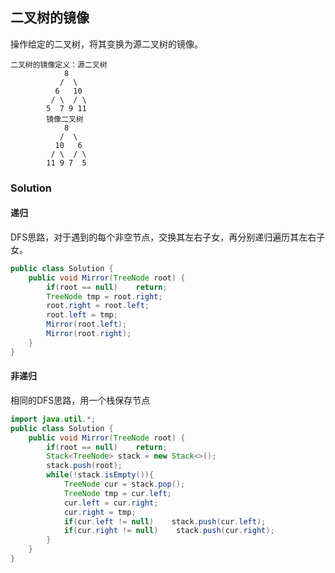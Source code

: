 ## 二叉树的镜像

操作给定的二叉树，将其变换为源二叉树的镜像。

```
二叉树的镜像定义：源二叉树 
    	    8
    	   /  \
    	  6   10
    	 / \  / \
    	5  7 9 11
    	镜像二叉树
    	    8
    	   /  \
    	  10   6
    	 / \  / \
    	11 9 7  5
```

### Solution

#### 递归

DFS思路，对于遇到的每个非空节点，交换其左右子女，再分别递归遍历其左右子女。

```java
public class Solution {
    public void Mirror(TreeNode root) {
        if(root == null)    return;
        TreeNode tmp = root.right;
        root.right = root.left;
        root.left = tmp;
        Mirror(root.left);
        Mirror(root.right);
    }
}
```

#### 非递归

相同的DFS思路，用一个栈保存节点

```java
import java.util.*;
public class Solution {
    public void Mirror(TreeNode root) {
        if(root == null)    return;
        Stack<TreeNode> stack = new Stack<>();
        stack.push(root);
        while(!stack.isEmpty()){
            TreeNode cur = stack.pop();
            TreeNode tmp = cur.left;
            cur.left = cur.right;
            cur.right = tmp;
            if(cur.left != null)    stack.push(cur.left);
            if(cur.right != null)    stack.push(cur.right);
        }
    }
}
```

